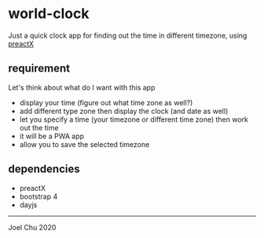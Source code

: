 # world-clock

Just a quick clock app for finding out the time in different timezone, using [preactX](https://preactjs.com/)

## requirement

Let's think about what do I want with this app

* display your time (figure out what time zone as well?)
* add different type zone then display the clock (and date as well)
* let you specify a time (your timezone or different time zone) then work out the time
* it will be a PWA app
* allow you to save the selected timezone

## dependencies

* preactX
* bootstrap 4
* dayjs

---

Joel Chu 2020
